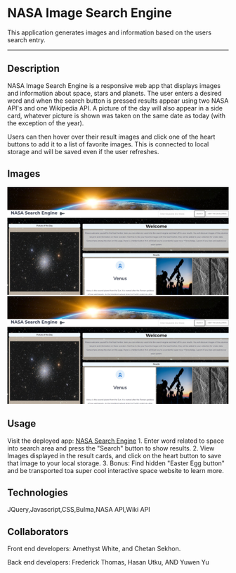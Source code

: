 # NASA Image Search Engine

This application generates images and information based on the users search entry.

---

## Description

NASA Image Search Engine is a responsive web app that displays images and information about space, stars and planets. The user enters a desired word and when the search button is pressed results appear using two NASA API's and one Wikipedia API. A picture of the day will also appear in a side card, whatever picture is shown was taken on the same date as today (with the exception of the year).

Users can then hover over their result images and click one of the heart buttons to add it to a list of favorite images. This is connected to local storage and will be saved even if the user refreshes.

## Images

![image of app](./assets/utils/s1.jpg)
![image of app](./assets/utils/s1.jpg)


## Usage
Visit the deployed app: [NASA Search Engine](https://hhutku.github.io/space/)
    1. Enter word related to space into search area and press the "Search" button to show results.
    2. View Images displayed in the result cards, and click on the heart button to save that image to your local storage.
    3. Bonus: Find hidden "Easter Egg button" and be transported toa super cool interactive space website to learn more.

## Technologies
JQuery,Javascript,CSS,Bulma,NASA API,Wiki API


## Collaborators
Front end developers:
Amethyst White, and Chetan Sekhon.

Back end developers:
Frederick Thomas, Hasan Utku, AND Yuwen Yu




